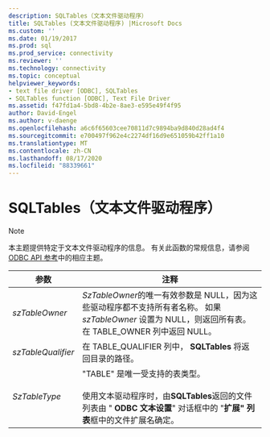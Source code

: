 ```yaml
---
description: SQLTables（文本文件驱动程序）
title: SQLTables (文本文件驱动程序) |Microsoft Docs
ms.custom: ''
ms.date: 01/19/2017
ms.prod: sql
ms.prod_service: connectivity
ms.reviewer: ''
ms.technology: connectivity
ms.topic: conceptual
helpviewer_keywords:
- text file driver [ODBC], SQLTables
- SQLTables function [ODBC], Text File Driver
ms.assetid: f47fd1a4-5bd8-4b2e-8ae3-e595e49f4f95
author: David-Engel
ms.author: v-daenge
ms.openlocfilehash: a6c6f65603cee70811d7c9894ba9d840d28ad4f4
ms.sourcegitcommit: e700497f962e4c2274df16d9e651059b42ff1a10
ms.translationtype: MT
ms.contentlocale: zh-CN
ms.lasthandoff: 08/17/2020
ms.locfileid: "88339661"
---
```

# <a name="sqltables-text-file-driver"></a>SQLTables（文本文件驱动程序）
> [!NOTE]  
>  本主题提供特定于文本文件驱动程序的信息。 有关此函数的常规信息，请参阅 [ODBC API 参考](../../odbc/reference/syntax/odbc-api-reference.md)中的相应主题。  
  
|参数|注释|  
|--------------|--------------|  
|*szTableOwner*|*SzTableOwner*的唯一有效参数是 NULL，因为这些驱动程序都不支持所有者名称。 如果 *szTableOwner* 设置为 NULL，则返回所有表。 在 TABLE_OWNER 列中返回 NULL。|  
|*szTableQualifier*|在 TABLE_QUALIFIER 列中， **SQLTables** 将返回目录的路径。|  
|*SzTableType*|"TABLE" 是唯一受支持的表类型。<br /><br /> 使用文本驱动程序时，由**SQLTables**返回的文件列表由 " **ODBC 文本设置**" 对话框中的 "**扩展" 列表**框中的文件扩展名确定。|
